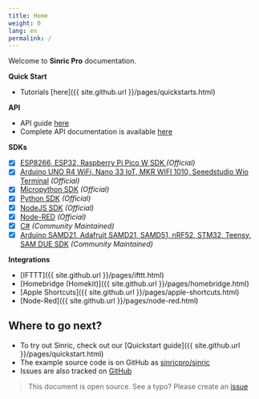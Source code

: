 ```yaml
---
title: Home
weight: 0
lang: en
permalink: /
---
```

 
Welcome to **Sinric Pro** documentation.

**Quick Start**
 - Tutorials [here]({{ site.github.url }}/pages/quickstarts.html) 

**API**
 - API guide [here](https://help.sinric.pro/pages/tutorials/api-guide)
 - Complete API documentation is available [here](https://apidocs.sinric.pro/)

**SDKs**
 - [x]  [ESP8266, ESP32, Raspberry Pi Pico W SDK ](https://github.com/sinricpro/esp8266-esp32-sdk) *(Official)*
 - [x]  [Arduino UNO R4 WiFi, Nano 33 IoT, MKR WIFI 1010, Seeedstudio Wio Terminal](https://github.com/sinricpro/arduino-variants-sdk) *(Official)*
 - [x]  [Micropython SDK](https://github.com/sinricpro/micropython-sinricpro-sdk) *(Official)*
 - [x]  [Python SDK](https://github.com/sinricpro/python-sdk) *(Official)*
 - [x]  [NodeJS SDK](https://github.com/sinricpro/nodejs-sdk) *(Official)*
 - [x]  [Node-RED](https://github.com/sinricpro/node-red-contrib-sinric-pro) *(Official)*
 - [x]  [C#](https://github.com/xamakadesigns/sinric-pro-csharp) *(Community Maintained)*
 - [x]  [Arduino SAMD21, Adafruit SAMD21, SAMD51, nRF52, STM32, Teensy, SAM DUE SDK](https://github.com/khoih-prog/SinricPro_Generic) *(Community Maintained)*
  
**Integrations**
 - [IFTTT]({{ site.github.url }}/pages/ifttt.html)  
 - [Homebridge (Homekit)]({{ site.github.url }}/pages/homebridge.html)  
 - [Apple Shortcuts]({{ site.github.url }}/pages/apple-shortcuts.html)
 - [Node-Red]({{ site.github.url }}/pages/node-red.html)
 
## Where to go next?

 * To try out Sinric, check out our [Quickstart guide]({{ site.github.url }}/pages/quickstart.html)
 * The example source code is on GitHub as [sinricpro/sinric](https://github.com/sinricpro/sinric/)
 * Issues are also tracked on [GitHub](https://github.com/sinricpro/)

 > This document is open source. See a typo? Please create an [issue](https://github.com/sinricpro/help-docs)

